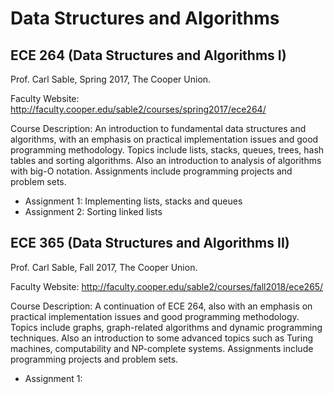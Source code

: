 # Data Structures and Algorithms

## ECE 264 (Data Structures and Algorithms I)
Prof. Carl Sable, Spring 2017, The Cooper Union.

Faculty Website:
http://faculty.cooper.edu/sable2/courses/spring2017/ece264/

Course Description:
An introduction to fundamental data structures and algorithms, with an emphasis on practical implementation issues and good programming methodology. Topics include lists, stacks, queues, trees, hash tables and sorting algorithms. Also an introduction to analysis of algorithms with big-O notation. Assignments include programming projects and problem sets.

* Assignment 1: Implementing lists, stacks and queues
* Assignment 2: Sorting linked lists

## ECE 365 (Data Structures and Algorithms II)
Prof. Carl Sable, Fall 2017, The Cooper Union.

Faculty Website:
http://faculty.cooper.edu/sable2/courses/fall2018/ece265/

Course Description:
A continuation of ECE 264, also with an emphasis on practical implementation issues and good programming methodology. Topics include graphs, graph-related algorithms and dynamic programming techniques. Also an introduction to some advanced topics such as Turing machines, computability and NP-complete systems. Assignments include programming projects and problem sets.

* Assignment 1: 
